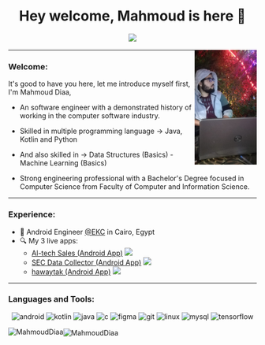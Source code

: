 
<h1 align="center">Hey welcome, Mahmoud is here 👋</h1>
<p align="center">
    <a href="https://www.linkedin.com/in/mahmoud-diaa-6a3587133/"><img src="https://img.shields.io/badge/linkedin-%230177B5?style=flat&logo=linkedin&logoColor=white"/></a>
  </p>
  
  <img src="https://github.com/MahmoudDiaa/MahmoudDiaa/blob/master/WhatsApp%20Image%202020-09-08%20at%2011.01.12%20AM.jpeg" align="right" width="25%"/>


---

### Welcome:

It's good to have you here, let me introduce myself first, I'm Mahmoud Diaa,

- An  software engineer with a demonstrated history of working in the computer software industry.

- Skilled in multiple programming language -> Java, Kotlin and Python

- And also skilled in -> Data Structures (Basics) - Machine Learning (Basics)

- Strong engineering professional with a Bachelor's Degree focused in Computer Science from
Faculty of Computer and Information Science.


---


### Experience:

- 🔭 Android Engineer [@EKC](http://ekc-egypt.com) in Cairo, Egypt
- 🔍 My 3 live apps: 
  - [Al-tech Sales (Android App)](https://play.google.com/store/apps/details?id=com.ekc.sales)  <a href="https://play.google.com/store/apps/details?id=com.ekc.sales"><img src="https://img.shields.io/badge/-%2300EACE?style=flat&logo=google%20play&logoColor=white"/></a>
  - [SEC Data Collector (Android App)](https://play.google.com/store/apps/details?id=com.ekc.ekccollector)  <a href="https://play.google.com/store/apps/details?id=com.ekc.ekccollector"><img src="https://img.shields.io/badge/-%2300EACE?style=flat&logo=google%20play&logoColor=white"/></a>
  - [hawaytak (Android App)](https://play.google.com/store/apps/details?id=com.hawaytak.app)  <a href="https://play.google.com/store/apps/details?id=com.hawaytak.app"><img src="https://img.shields.io/badge/-%2300EACE?style=flat&logo=google%20play&logoColor=white"/></a>


---

### Languages and Tools:

<p align="center"><img src="https://devicons.github.io/devicon/devicon.git/icons/android/android-original-wordmark.svg" alt="android" width="40" height="40" title ="Android"/> <img src="https://www.vectorlogo.zone/logos/kotlinlang/kotlinlang-icon.svg" alt="kotlin" width="40" height="40" title ="Kotlin"/> <img src="https://devicons.github.io/devicon/devicon.git/icons/java/java-original-wordmark.svg" alt="java" width="40" height="40" title ="Java"/> <img src="https://devicon.dev/devicon.git/icons/csharp/csharp-original.svg" alt="c" width="40" height="40" title ="C# Language"/>
  <img src="https://www.vectorlogo.zone/logos/figma/figma-icon.svg" alt="figma" width="40" height="40" title ="Figma"/>
  <img src="https://www.vectorlogo.zone/logos/git-scm/git-scm-icon.svg" alt="git" width="40" height="40" title ="Git lab"/> <img src="https://devicons.github.io/devicon/devicon.git/icons/linux/linux-original.svg" alt="linux" width="40" height="40" title ="Linux"/> <img src="https://devicons.github.io/devicon/devicon.git/icons/mysql/mysql-original-wordmark.svg" alt="mysql" width="40" height="40"  title ="MySQL"/> <img src="https://www.vectorlogo.zone/logos/tensorflow/tensorflow-icon.svg" alt="tensorflow" width="40" height="40" title ="Tenserflow"/></p>
  <img align="left" src="https://github-readme-stats.vercel.app/api/top-langs/?username=MahmoudDiaa&layout=compact&hide=html" alt="MahmoudDiaa" />

<img align="center" src="https://github-readme-stats.vercel.app/api?username=mahmoudDiaa&show_icons=true" alt="MahmoudDiaa" />
